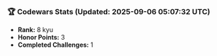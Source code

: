### 🏆 Codewars Stats (Updated: 2025-09-06 05:07:32 UTC)

- **Rank:** 8 kyu
- **Honor Points:** 3
- **Completed Challenges:** 1
